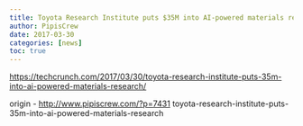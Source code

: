 ```yaml
---
title: Toyota Research Institute puts $35M into AI-powered materials research
author: PipisCrew
date: 2017-03-30
categories: [news]
toc: true
---
```


https://techcrunch.com/2017/03/30/toyota-research-institute-puts-35m-into-ai-powered-materials-research/

origin - http://www.pipiscrew.com/?p=7431 toyota-research-institute-puts-35m-into-ai-powered-materials-research